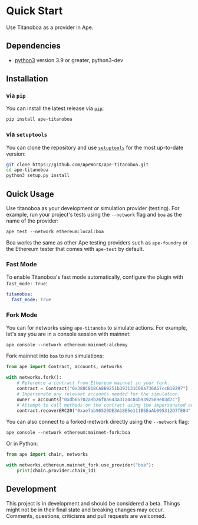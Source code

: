 # Quick Start

Use Titanoboa as a provider in Ape.

## Dependencies

* [python3](https://www.python.org/downloads) version 3.9 or greater, python3-dev

## Installation

### via `pip`

You can install the latest release via [`pip`](https://pypi.org/project/pip/):

```bash
pip install ape-titanoboa
```

### via `setuptools`

You can clone the repository and use [`setuptools`](https://github.com/pypa/setuptools) for the most up-to-date version:

```bash
git clone https://github.com/ApeWorX/ape-titanoboa.git
cd ape-titanoboa
python3 setup.py install
```

## Quick Usage

Use titanoboa as your development or simulation provider (testing).
For example, run your project's tests using the `--network` flag and `boa` as the name of the provider:

```shell
ape test --network ethereum:local:boa
```

Boa works the same as other Ape testing providers such as `ape-foundry` or the Ethereum tester that comes with `ape-test` by default.

### Fast Mode

To enable Titanoboa's fast mode automatically, configure the plugin with `fast_mode: True`:

```yaml
titanoboa:
  fast_mode: True
```

### Fork Mode

You can for networks using `ape-titanoba` to simulate actions.
For example, let's say you are in a console session with mainnet:

```shell
ape console --network ethereum:mainnet:alchemy
```

Fork mainnet into `boa` to run simulations:

```python
from ape import Contract, accounts, networks

with networks.fork():
    # Reference a contract from Ethereum mainnet in your fork.
    contract = Contract("0x388C818CA8B9251b393131C08a736A67ccB19297")
    # Impersonate any relevant accounts needed for the simulation.
    owner = accounts["0xdb65702a9b26f8a643a31a4c84b9392589e03d7c"]
    # Attempt to call methods on the contract using the impersonated accounts.
    contract.recoverERC20("0xae7ab96520DE3A18E5e111B5EaAb095312D7fE84", 10, sender=owner)
```

You can also connect to a forked-network directly using the `--network` flag:

```shell
ape console --network ethereum:mainnet-fork:boa
```

Or in Python:

```python
from ape import chain, networks

with networks.ethereum.mainnet_fork.use_provider("boa"):
    print(chain.provider.chain_id)
```

## Development

This project is in development and should be considered a beta.
Things might not be in their final state and breaking changes may occur.
Comments, questions, criticisms and pull requests are welcomed.
